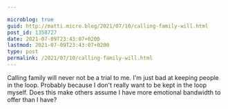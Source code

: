 ```yaml
---

microblog: true
guid: http://matti.micro.blog/2021/07/10/calling-family-will.html
post_id: 1358727
date: 2021-07-09T23:43:07+0200
lastmod: 2021-07-09T23:43:07+0200
type: post
permalink: /2021/07/10/calling-family-will.html
---
```

Calling family will never not be a trial to me. I'm just bad at keeping people in the loop. Probably because I don't really want to be kept in the loop myself. Does this make others assume I have more emotional bandwidth to offer than I have?
